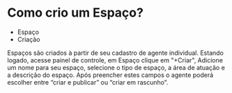 # Como crio um Espaço?

- Espaço
- Criação

Espaços são criados à partir de seu cadastro de agente individual. Estando logado, acesse painel de controle, em Espaço clique em "+Criar", Adicione um nome para seu espaço, selecione o tipo de espaço, a área de atuação e a descrição do espaço. Após preencher estes campos o agente poderá escolher entre “criar e publicar” ou “criar em rascunho”.
